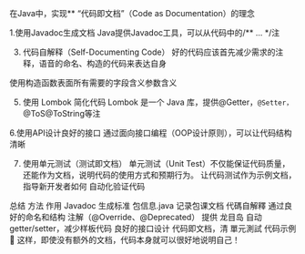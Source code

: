 

在Java中，实现** “代码即文档”（Code as Documentation）的理念

1.使用Javadoc生成文档
Java提供Javadoc工具，可以从代码中的/** ... */注


3. 代码自解释（Self-Documenting Code）
   好的代码应该首先减少需求的注释，语音的命名、构造的代码来表达自身

使用构造函数表面所有需要的字段含义参数含义


5. 使用 Lombok 简化代码
   Lombok 是一个 Java 库，提供@Getter，`@Setter，`@ToS@ToString等注

6.使用API​​设计良好的接口
通过面向接口编程（OOP设计原则），可以让代码结构清晰


7. 使用单元测试（测试即文档）
   单元测试（Unit Test）不仅能保证代码质量，还能作为文档，说明代码的使用方式和预期行为。
   让代码测试作为示例文档，指导新开发者如何
   自动化验证代码

总结
方法	作用
Javadoc	生成标准
包信息.java	记录包课文档
代碼自解釋	通过良好的命名和结构
注解（@Override、@Deprecated）	提供
龙目岛	自动getter/setter，减少样板代码
良好的接口设计	代码即文档，清
單元測試	代码示例
🚀 这样，即使没有额外的文档，代码本身就可以很好地说明自己！
